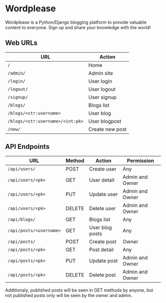 # Wordplease

Wordplease is a Python/Django blogging platform to provide valuable content to everyone. Sign up and share your knowledge with the world!

## Web URLs

| URL | Action |
| ------- | --- |
| `/` | Home |
| `/admin/` | Admin site  |
| `/login/` | User login |
| `/logout/` | User logout |
| `/signup/` | User signup  |
| `/blogs/` | Blogs list |
| `/blogs/<str:username>` | User blog |
| `/blogs/<str:username>/<int:pk>` | User blogpost |
| `/new/` | Create new post |

## API Endpoints

| URL | Method | Action | Permission |
| ----| ------ | ------ | ------ |
| `/api/users/` | POST | Create user | Any |
| `/api/users/<pk>` | GET | User detail | Admin and Owner |
| `/api/users/<pk>` | PUT | Update user | Admin and Owner |
| `/api/users/<pk>` | DELETE | Delete user | Admin and Owner |
| `/api/blogs/` | GET | Blogs list | Any |
| `/api/posts/<username>` | GET | User blog posts | Any |
| `/api/posts/` | POST | Create post | Owner |
| `/api/posts/<pk>` | GET | Post detail | Any |
| `/api/posts/<pk>` | PUT | Update post | Admin and Owner |
| `/api/posts/<pk>` | DELETE | Delete post | Admin and Owner |

Additionaly, published posts will be seen in GET methods by anyone, but not published posts only will  be seen by the owner and admin.
